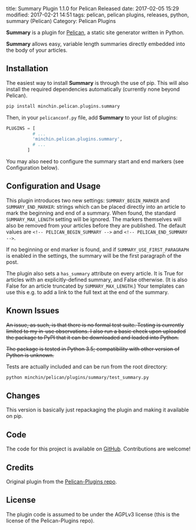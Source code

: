 title: Summary Plugin 1.1.0 for Pelican Released
date: 2017-02-05 15:29
modified: 2017-02-21 14:51
tags: pelican, pelican plugins, releases, python, summary (Pelican)
Category: Pelican Plugins

**Summary** is a plugin for [Pelican](http://docs.getpelican.com/), a static
site generator written in Python.

**Summary** allows easy, variable length summaries directly embedded into the
body of your articles.
<!-- read more -->

## Installation

The easiest way to install **Summary** is through the use of pip. This will
also install the required dependencies automatically (currently none beyond
Pelican).

~~~~sh
pip install minchin.pelican.plugins.summary
~~~~

Then, in your `pelicanconf.py` file, add **Summary** to your list of
plugins:

~~~python
PLUGINS = [
          # ...
          'minchin.pelican.plugins.summary',
          # ...
        ]
~~~

You may also need to configure the summary start and end markers (see
Configuration below).

## Configuration and Usage

This plugin introduces two new settings: `SUMMARY_BEGIN_MARKER` and
`SUMMARY_END_MARKER`: strings which can be placed directly into an article to
mark the beginning and end of a summary. When found, the standard
`SUMMARY_MAX_LENGTH` setting will be ignored. The markers themselves will also
be removed from your articles before they are published. The default values are
`<!-- PELICAN_BEGIN_SUMMARY -->` and `<!-- PELICAN_END_SUMMARY -->`.

If no beginning or end marker is found, and if `SUMMARY_USE_FIRST_PARAGRAPH` is
enabled in the settings, the summary will be the first paragraph of the post.

The plugin also sets a `has_summary` attribute on every article. It is True for
articles with an explicitly-defined summary, and False otherwise. (It is also
False for an article truncated by `SUMMARY_MAX_LENGTH`.) Your templates can use
this e.g. to add a link to the full text at the end of the summary.

## Known Issues

<del>An issue, as such, is that there is no formal test suite. Testing is
currently limited to my in-use observations. I also run a basic check upon
uploaded the package to PyPI that it can be downloaded and loaded into
Python.</del>

<del>The package is tested in Python 3.5; compatibility with other version of
Python is unknown.</del>

Tests are actually included and can be run from the root directory:

~~~sh
python minchin/pelican/plugins/summary/test_summary.py
~~~

## Changes

This version is basically just repackaging the plugin and making it available
on pip.

## Code

The code for this project is available on [GitHub](https://github.com/MinchinWeb/minchin.pelican.plugins.summary). Contributions are welcome!

## Credits

Original plugin from the [Pelican-Plugins repo](https://github.com/getpelican/pelican-plugins).

## License

The plugin code is assumed to be under the AGPLv3 license (this is the license
of the Pelican-Plugins repo).

